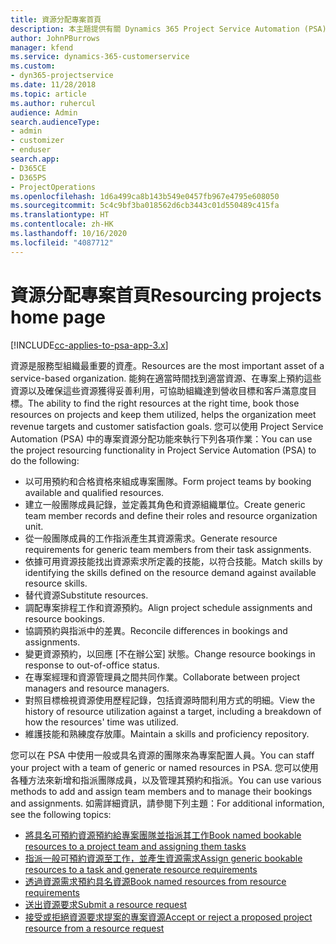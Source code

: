 ```yaml
---
title: 資源分配專案首頁
description: 本主題提供有關 Dynamics 365 Project Service Automation (PSA) 中資源管理功能的資訊。
author: JohnPBurrows
manager: kfend
ms.service: dynamics-365-customerservice
ms.custom:
- dyn365-projectservice
ms.date: 11/28/2018
ms.topic: article
ms.author: ruhercul
audience: Admin
search.audienceType:
- admin
- customizer
- enduser
search.app:
- D365CE
- D365PS
- ProjectOperations
ms.openlocfilehash: 1d6a499ca8b143b549e0457fb967e4795e608050
ms.sourcegitcommit: 5c4c9bf3ba018562d6cb3443c01d550489c415fa
ms.translationtype: HT
ms.contentlocale: zh-HK
ms.lasthandoff: 10/16/2020
ms.locfileid: "4087712"
---
```

# <a name="resourcing-projects-home-page"></a><span data-ttu-id="14688-103">資源分配專案首頁</span><span class="sxs-lookup"><span data-stu-id="14688-103">Resourcing projects home page</span></span>

[!INCLUDE[cc-applies-to-psa-app-3.x](../includes/cc-applies-to-psa-app-3x.md)]

<span data-ttu-id="14688-104">資源是服務型組織最重要的資產。</span><span class="sxs-lookup"><span data-stu-id="14688-104">Resources are the most important asset of a service-based organization.</span></span> <span data-ttu-id="14688-105">能夠在適當時間找到適當資源、在專案上預約這些資源以及確保這些資源獲得妥善利用，可協助組織達到營收目標和客戶滿意度目標。</span><span class="sxs-lookup"><span data-stu-id="14688-105">The ability to find the right resources at the right time, book those resources on projects and keep them utilized, helps the organization meet revenue targets and customer satisfaction goals.</span></span> <span data-ttu-id="14688-106">您可以使用 Project Service Automation (PSA) 中的專案資源分配功能來執行下列各項作業：</span><span class="sxs-lookup"><span data-stu-id="14688-106">You can use the project resourcing functionality in Project Service Automation (PSA) to do the following:</span></span>

- <span data-ttu-id="14688-107">以可用預約和合格資格來組成專案團隊。</span><span class="sxs-lookup"><span data-stu-id="14688-107">Form project teams by booking available and qualified resources.</span></span>
- <span data-ttu-id="14688-108">建立一般團隊成員記錄，並定義其角色和資源組織單位。</span><span class="sxs-lookup"><span data-stu-id="14688-108">Create generic team member records and define their roles and resource organization unit.</span></span>
- <span data-ttu-id="14688-109">從一般團隊成員的工作指派產生其資源需求。</span><span class="sxs-lookup"><span data-stu-id="14688-109">Generate resource requirements for generic team members from their task assignments.</span></span>
- <span data-ttu-id="14688-110">依據可用資源技能找出資源索求所定義的技能，以符合技能。</span><span class="sxs-lookup"><span data-stu-id="14688-110">Match skills by identifying the skills defined on the resource demand against available resource skills.</span></span>
- <span data-ttu-id="14688-111">替代資源</span><span class="sxs-lookup"><span data-stu-id="14688-111">Substitute resources.</span></span>
- <span data-ttu-id="14688-112">調配專案排程工作和資源預約。</span><span class="sxs-lookup"><span data-stu-id="14688-112">Align project schedule assignments and resource bookings.</span></span>
- <span data-ttu-id="14688-113">協調預約與指派中的差異。</span><span class="sxs-lookup"><span data-stu-id="14688-113">Reconcile differences in bookings and assignments.</span></span>
- <span data-ttu-id="14688-114">變更資源預約，以回應 [不在辦公室] 狀態。</span><span class="sxs-lookup"><span data-stu-id="14688-114">Change resource bookings in response to out-of-office status.</span></span>
- <span data-ttu-id="14688-115">在專案經理和資源管理員之間共同作業。</span><span class="sxs-lookup"><span data-stu-id="14688-115">Collaborate between project managers and resource managers.</span></span>
- <span data-ttu-id="14688-116">對照目標檢視資源使用歷程記錄，包括資源時間利用方式的明細。</span><span class="sxs-lookup"><span data-stu-id="14688-116">View the history of resource utilization against a target, including a breakdown of how the resources' time was utilized.</span></span>
- <span data-ttu-id="14688-117">維護技能和熟練度存放庫。</span><span class="sxs-lookup"><span data-stu-id="14688-117">Maintain a skills and proficiency repository.</span></span>


<span data-ttu-id="14688-118">您可以在 PSA 中使用一般或具名資源的團隊來為專案配置人員。</span><span class="sxs-lookup"><span data-stu-id="14688-118">You can staff your project with a team of generic or named resources in PSA.</span></span> <span data-ttu-id="14688-119">您可以使用各種方法來新增和指派團隊成員，以及管理其預約和指派。</span><span class="sxs-lookup"><span data-stu-id="14688-119">You can use various methods to add and assign team members and to manage their bookings and assignments.</span></span> <span data-ttu-id="14688-120">如需詳細資訊，請參閱下列主題：</span><span class="sxs-lookup"><span data-stu-id="14688-120">For additional information, see the following topics:</span></span>

- [<span data-ttu-id="14688-121">將具名可預約資源預約給專案團隊並指派其工作</span><span class="sxs-lookup"><span data-stu-id="14688-121">Book named bookable resources to a project team and assigning them tasks</span></span>](assign-named-bookable-resource.md)
- [<span data-ttu-id="14688-122">指派一般可預約資源至工作，並產生資源需求</span><span class="sxs-lookup"><span data-stu-id="14688-122">Assign generic bookable resources to a task and generate resource requirements</span></span>](assign-generic-bookable-resource.md)
- [<span data-ttu-id="14688-123">透過資源需求預約具名資源</span><span class="sxs-lookup"><span data-stu-id="14688-123">Book named resources from resource requirements</span></span>](book-named-resource.md)
- [<span data-ttu-id="14688-124">送出資源要求</span><span class="sxs-lookup"><span data-stu-id="14688-124">Submit a resource request</span></span>](submit-resource-request.md)
- [<span data-ttu-id="14688-125">接受或拒絕資源要求提案的專案資源</span><span class="sxs-lookup"><span data-stu-id="14688-125">Accept or reject a proposed project resource from a resource request</span></span>](accept-reject-proposed-resource.md)
